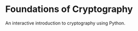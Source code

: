 Foundations of Cryptography
===========================

An interactive introduction to cryptography using Python.

